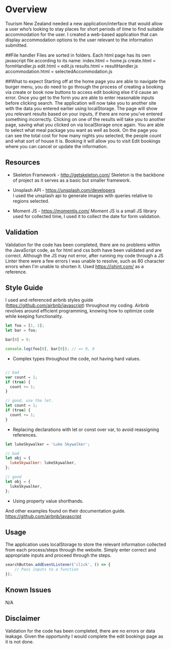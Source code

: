 # Overview
Tourism New Zealand needed a new application/interface that  would allow a user who’s looking to stay places for short periods of time to find suitable accommodation for the user.
I created a web-based application that can display accommodation options to the user relevant to the information submitted.

##File handler
Files are sorted in folders. Each html page has its own javascript file according to its name:
index.html = home.js
create.html = formHandler.js
edit.html = edit.js
results.html = resultHandler.js
accommodation.html = selectedAccommodation.js

##What to expect
Starting off at the home page you are able to navigate the burger menu, you do need to go through the process of creating a booking via create or book now buttons to access edit booking else it'd cause an error. Once you get to the form you are able to enter reasonable inputs before clicking search. The application will now take you to another site with the data you entered earlier using localStorage. The page will show you relevant results based on your inputs, if there are none you've entered something incorrectly. Clicking on one of the results will take you to another page, saving what you clicked on via localStorage once again. You are able to select what meal package you want as well as book. On the page you can see the total cost for how many nights you selected, the people count and what sort of house it is. Booking it will allow you to visit Edit bookings where you can cancel or update the information.



## Resources
- Skeleton Framework - http://getskeleton.com/
 Skeleton is the backbone of project as it serves as a basic but smaller framework.

- Unsplash API - https://unsplash.com/developers  
I used the unsplash api to generate images with queries relative to regions selected.

- Moment JS - https://momentjs.com/
Moment JS is a small JS library used for collected time, I used it to collect the date for form validation.

## Validation
Validation for the code has been completed, there are no problems within the JavaScript code, as for html and css both have been validated and are correct. Although the JS may not error, after running my code through a JS Linter there were a few errors I was unable to resolve, such as 80 character errors when I'm unable to shorten it. Used https://jshint.com/ as a reference.

## Style Guide
I used and referenced airbnb styles guide (https://github.com/airbnb/javascript) throughout my coding. Airbnb revolves around efficient programming, knowing how to optimize code while keeping functionality.


```js
let foo = [1, 2];
let bar = foo;

bar[0] = 9;

console.log(foo[0], bar[0]); // => 9, 9
```
- Complex types throughout the code, not having hard values.


```js

// bad
var count = 1;
if (true) {
  count += 1;
}

// good, use the let.
let count = 1;
if (true) {
  count += 1;
}
```
- Replacing declarations with let or const over var, to avoid reassigning references.


```js
let lukeSkywalker = 'Luke Skywalker';

// bad
let obj = {
  lukeSkywalker: lukeSkywalker,
};

// good
let obj = {
  lukeSkywalker,
};
```
- Using property value shorthands.

And other examples found on their documentation guide.
https://github.com/airbnb/javascript

## Usage
The application uses localStorage to store the relevant information collected from each process/steps through the website. Simply enter correct and appropriate inputs and proceed through the steps.  
```js
searchButton.addEventListener('click', () => {
    // Pass inputs to a function
});
```

## Known Issues
N/A

## Disclaimer
Validation for the code has been completed, there are no errors or data leakage.
Given the opportunity I would complete the edit bookings page as it is not done.
